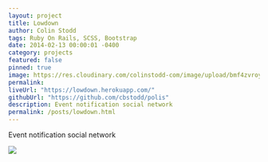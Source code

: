 ```yaml
---
layout: project
title: Lowdown
author: Colin Stodd
tags: Ruby On Rails, SCSS, Bootstrap
date: 2014-02-13 00:00:01 -0400
category: projects
featured: false
pinned: true
image: https://res.cloudinary.com/colinstodd-com/image/upload/bmf4zvroym6rictovnua.png
permalink:
liveUrl: "https://lowdown.herokuapp.com/"
githubUrl: "https://github.com/cbstodd/polis"
description: Event notification social network
permalink: /posts/lowdown.html
---
```


Event notification social network

<img src="{{ project.image }}" class="image fit">
